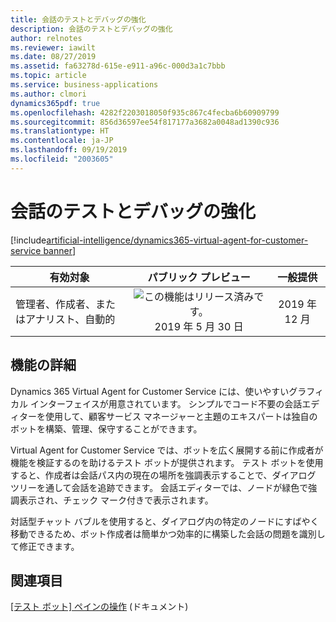```yaml
---
title: 会話のテストとデバッグの強化
description: 会話のテストとデバッグの強化
author: relnotes
ms.reviewer: iawilt
ms.date: 08/27/2019
ms.assetid: fa63278d-615e-e911-a96c-000d3a1c7bbb
ms.topic: article
ms.service: business-applications
ms.author: clmori
dynamics365pdf: true
ms.openlocfilehash: 4282f2203018050f935c867c4fecba6b60909799
ms.sourcegitcommit: 856d36597ee54f817177a3682a0048ad1390c936
ms.translationtype: HT
ms.contentlocale: ja-JP
ms.lasthandoff: 09/19/2019
ms.locfileid: "2003605"
---
```

# <a name="enhanced-conversation-testing-and-debugging"></a>会話のテストとデバッグの強化
[!include[artificial-intelligence/dynamics365-virtual-agent-for-customer-service banner](../includes/artificial-intelligence/dynamics365-virtual-agent-for-customer-service.md)]

| 有効対象    |  パブリック プレビュー | 一般提供 | 
| ---------- | :----------: |:----------: |
|管理者、作成者、またはアナリスト、自動的|![この機能はリリース済みです。](/dynamics365-release-plan/media/green-checkmark.png "この機能はリリース済みです。") 2019 年 5 月 30 日| 2019 年 12 月|






## <a name="feature-details"></a>機能の詳細
<!--feature detail start -->
Dynamics 365 Virtual Agent for Customer Service には、使いやすいグラフィカル インターフェイスが用意されています。 シンプルでコード不要の会話エディターを使用して、顧客サービス マネージャーと主題のエキスパートは独自のボットを構築、管理、保守することができます。
  
Virtual Agent for Customer Service では、ボットを広く展開する前に作成者が機能を検証するのを助けるテスト ボットが提供されます。 テスト ボットを使用すると、作成者は会話パス内の現在の場所を強調表示することで、ダイアログ ツリーを通して会話を追跡できます。 会話エディターでは、ノードが緑色で強調表示され、チェック マーク付きで表示されます。

対話型チャット バブルを使用すると、ダイアログ内の特定のノードにすばやく移動できるため、ボット作成者は簡単かつ効率的に構築した会話の問題を識別して修正できます。
<!--feature detail end -->












## <a name="see-also"></a>関連項目

[[テスト ボット] ペインの操作](https://docs.microsoft.com/dynamics365/ai/customer-service-virtual-agent/how-to-test-bot) (ドキュメント)
